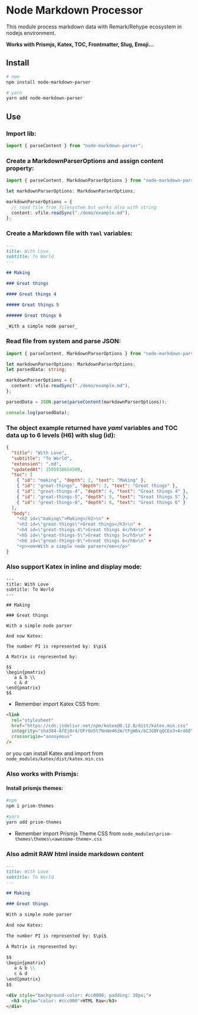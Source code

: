 # Node Markdown Processor

This module process markdown data with Remark/Rehype ecosystem in nodejs environment.

**Works with Prismjs, Katex, TOC, Frontmatter, Slug, Emoji...**

## Install

```bash
# npm
npm install node-markdown-parser

# yarn
yarn add node-markdown-parser
```

## Use

### Import lib:

```ts
import { parseContent } from "node-markdown-parser";
```

### Create a **MarkdownParserOptions** and assign content property:

```ts
import { parseContent, MarkdownParserOptions } from "node-markdown-parser";

let markdownParserOptions: MarkdownParserOptions;

markdownParserOptions = {
  // read file from filesystem but works also with string
  content: vfile.readSync("./demo/example.md"),
};
```

### Create a Markdown file with `Yaml` variables:

```md
---
title: With Love
subtitle: To World
---

## Making

### Great things

#### Great things 4

##### Great things 5

###### Great things 6

_With a simple node parser_
```

### Read file from system and parse JSON:

```ts
import { parseContent, MarkdownParserOptions } from "node-markdown-parser";

let markdownParserOptions: MarkdownParserOptions;
let parsedData: string;

markdownParserOptions = {
  content: vfile.readSync("./demo/example.md"),
};

parsedData = JSON.parse(parseContent(markdownParserOptions));

console.log(parsedData);
```

### The object example returned have _yaml_ variables and TOC data up to 6 levels (H6) with slug (id):

```json
{
  "title": "With Love",
  "subtitle": "To World",
  "extension": ".md",
  "updatedAt": 1595938654509,
  "toc": [
    { "id": "making", "depth": 2, "text": "Making" },
    { "id": "great-things", "depth": 3, "text": "Great things" },
    { "id": "great-things-4", "depth": 4, "text": "Great things 4" },
    { "id": "great-things-5", "depth": 5, "text": "Great things 5" },
    { "id": "great-things-6", "depth": 6, "text": "Great things 6" }
  ],
  "body":
    "<h2 id=\"making\">Making</h2>\n" +
    "<h3 id=\"great-things\">Great things</h3>\n" +
    "<h4 id=\"great-things-4\">Great things 4</h4>\n" +
    "<h5 id=\"great-things-5\">Great things 5</h5>\n" +
    "<h6 id=\"great-things-6\">Great things 6</h6>\n" +
    "<p><em>With a simple node parser</em></p>"
}
```

### Also support Katex in inline and display mode:

```
---
title: With Love
subtitle: To World
---

## Making

### Great things

With a simple node parser

And now Katex:

The number PI is represented by: $\pi$

A Matrix is represented by:

$$
\begin{pmatrix}
   a & b \\
   c & d
\end{pmatrix}
$$

```

- Remember import Katex CSS from:

```html
<link
  rel="stylesheet"
  href="https://cdn.jsdelivr.net/npm/katex@0.12.0/dist/katex.min.css"
  integrity="sha384-AfEj0r4/OFrOo5t7NnNe46zW/tFgW6x/bCJG8FqQCEo3+Aro6EYUG4+cU+KJWu/X"
  crossorigin="anonymous"
/>
```

or you can install Katex and import from `node_modules/katex/dist/katex.min.css`

### Also works with Prismjs:

#### Install prismjs themes:

```bash
#npm
npm i prism-themes

#yarn
yarn add prism-themes
```

- Remember import Prismjs Theme CSS from `node_modules\prism-themes\themes\<awesome-theme>.css`

### Also admit RAW html inside markdown content

```md
---
title: With Love
subtitle: To World
---

## Making

### Great things

With a simple node parser

And now Katex:

The number PI is represented by: $\pi$

A Matrix is represented by:

$$
\begin{pmatrix}
   a & b \\
   c & d
\end{pmatrix}
$$

<div style="background-color: #cc0000; padding: 20px;">
  <h3 style="color: #ccc000">HTML Raw</h3>
</div>
```
